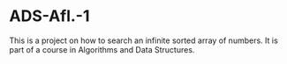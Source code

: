 # ADS-Afl.-1
This is a project on how to search an infinite sorted array of numbers. It is part of a course in Algorithms and Data Structures.
